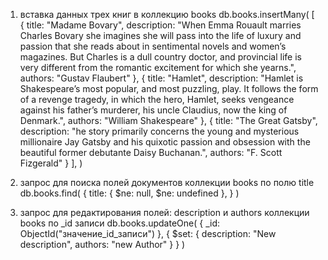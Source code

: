 1. вставка данных трех книг в коллекцию books
db.books.insertMany(
  [ 
    {
      title: "Madame Bovary",
      description: "When Emma Rouault marries Charles Bovary she imagines she will pass into the life of luxury and passion that she reads about in sentimental novels and women’s magazines. But Charles is a dull country doctor, and provincial life is very different from the romantic excitement for which she yearns.",
      authors: "Gustav Flaubert"
    },
    {
      title: "Hamlet",
      description: "Hamlet is Shakespeare’s most popular, and most puzzling, play. It follows the form of a revenge tragedy, in which the hero, Hamlet, seeks vengeance against his father’s murderer, his uncle Claudius, now the king of Denmark.",
      authors: "William Shakespeare"
    },
    {
      title: "The Great Gatsby",
      description: "he story primarily concerns the young and mysterious millionaire Jay Gatsby and his quixotic passion and obsession with the beautiful former debutante Daisy Buchanan.",
      authors: "F. Scott Fizgerald"
    }
  ],
)

2. запрос для поиска полей документов коллекции books по полю title
db.books.find(
  {
    title: { $ne: null, $ne: undefined },
  }
)

3. запрос для редактирования полей: description и authors коллекции books по _id записи
db.books.updateOne(
   { _id: ObjectId("значение_id_записи") },
   { $set: { description: "New description", authors: "new Author" } }
)